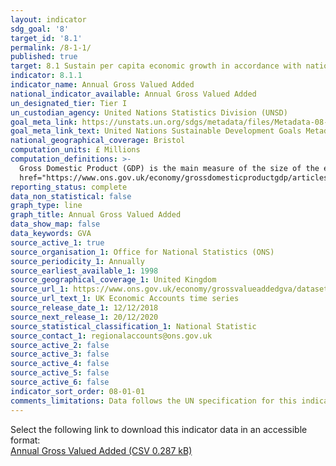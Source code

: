 ```yaml
---
layout: indicator
sdg_goal: '8'
target_id: '8.1'
permalink: /8-1-1/
published: true
target: 8.1 Sustain per capita economic growth in accordance with national circumstances and, in particular, at least 7 per cent gross domestic product growth per annum in the least developed countries
indicator: 8.1.1
indicator_name: Annual Gross Valued Added
national_indicator_available: Annual Gross Valued Added
un_designated_tier: Tier I
un_custodian_agency: United Nations Statistics Division (UNSD)
goal_meta_link: https://unstats.un.org/sdgs/metadata/files/Metadata-08-01-01.pdf 
goal_meta_link_text: United Nations Sustainable Development Goals Metadata (PDF 232 KB)
national_geographical_coverage: Bristol
computation_units: £ Millions
computation_definitions: >-
  Gross Domestic Product (GDP) is the main measure of the size of the economy, representing the total value of all final goods and services produced in a defined time period. The ONS has published <a
  href="https://www.ons.gov.uk/economy/grossdomesticproductgdp/articles/whatisgdp/2016-11-21">What is GDP?</a> and <a href="https://www.ons.gov.uk/economy/grossdomesticproductgdp/articles/gdpandme/2017-03-20">GDP and me</a> to explain what GDP is and how it relates to everyday life.
reporting_status: complete
data_non_statistical: false
graph_type: line
graph_title: Annual Gross Valued Added
data_show_map: false
data_keywords: GVA
source_active_1: true
source_organisation_1: Office for National Statistics (ONS)
source_periodicity_1: Annually
source_earliest_available_1: 1998
source_geographical_coverage_1: United Kingdom
source_url_1: https://www.ons.gov.uk/economy/grossvalueaddedgva/datasets/regionalgrossvalueaddedbalancedlocalauthoritiesbynuts1region
source_url_text_1: UK Economic Accounts time series
source_release_date_1: 12/12/2018
source_next_release_1: 20/12/2020
source_statistical_classification_1: National Statistic
source_contact_1: regionalaccounts@ons.gov.uk
source_active_2: false
source_active_3: false
source_active_4: false
source_active_5: false
source_active_6: false
indicator_sort_order: 08-01-01
comments_limitations: Data follows the UN specification for this indicator. This indicator has been identified in collaboration with topic experts.
---
```

Select the following link to download this indicator data in an accessible format:<br>[Annual Gross Valued Added (CSV 0.287 kB)](https://sdg-bristol.github.io/sdg-data-bristol/en/data/8-1-1.csv)
